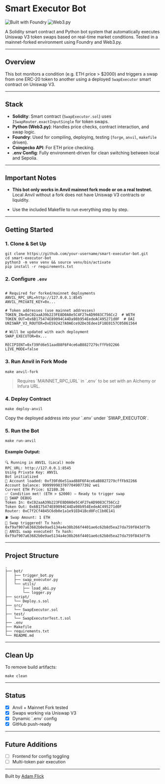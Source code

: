 # Smart Executor Bot

![Built with Foundry](https://img.shields.io/badge/Built%20with-Foundry-blueviolet)
![Web3.py](https://img.shields.io/badge/Python-Web3.py-informational)

A Solidity smart contract and Python bot system that automatically executes Uniswap V3 token swaps based on real-time market conditions. Tested in a mainnet-forked environment using Foundry and Web3.py.

---

## Overview

This bot monitors a condition (e.g. ETH price > $2000) and triggers a swap from one ERC-20 token to another using a deployed `SwapExecutor` smart contract on Uniswap V3.

---

## Stack

- **Solidity**: Smart contract (`SwapExecutor.sol`) uses `ISwapRouter.exactInputSingle` for token swaps.
- **Python (Web3.py)**: Handles price checks, contract interaction, and swap logic.
- **Foundry**: Used for compiling, deploying, testing (`forge`, `anvil`, `makefile` driven).
- **Coingecko API**: For ETH price checking.
- **.env Config**: Fully environment-driven for clean switching between local and Sepolia.

---

## Important Notes

- **This bot only works in Anvil mainnet fork mode or on a real testnet.**  
  Local Anvil without a fork does not have Uniswap V3 contracts or liquidity.

- Use the included Makefile to run everything step by step.

---

## Getting Started

### 1. Clone & Set Up

```
git clone https://github.com/your-username/smart-executor-bot.git
cd smart-executor-bot
python3 -m venv venv && source venv/bin/activate
pip install -r requirements.txt
```

### 2. Configure `.env`

```dotenv

# Required for forked/mainnet deployments
ANVIL_RPC_URL=http://127.0.0.1:8545
ANVIL_PRIVATE_KEY=0x...

# Token addresses (use mainnet addresses)
TOKEN_IN=0xC02aaA39b223FE8D0A0e5C4F27eAD9083C756Cc2  # WETH
TOKEN_OUT=0x6B175474E89094C44Da98b954EedeAC495271d0F  # DAI
UNISWAP_V3_ROUTER=0xE592427A0AEce92De3Edee1F18E0157C05861564

# Will be updated with each deployment
SWAP_EXECUTOR=0x...

RECIPIENT=0xf39Fd6e51aad88F6F4ce6aB8827279cffFb92266
LIVE_MODE=false
```

### 3. Run Anvil in Fork Mode

```
make anvil-fork
```

> Requires \`MAINNET_RPC_URL\` in \`.env\` to be set with an Alchemy or Infura URL.

### 4. Deploy Contract

```
make deploy-anvil
```

Copy the deployed address into your \`.env\` under \`SWAP_EXECUTOR\`.

### 5. Run the Bot

```
make run-anvil
```
#### Example Output:

```
🔍 Running in ANVIL (Local) mode
RPC_URL: http://127.0.0.1:8545
Using Private Key: ANVIL
Bot initialized
🔑 Account loaded: 0xf39Fd6e51aad88F6F4ce6aB8827279cffFb92266
Account balance: 9999999837077049077392 wei
Current ETH Price: $2180.36
✅ Condition met! (ETH > $2000) — Ready to trigger swap
🧪 SWAP DEBUG
Token In: 0xC02aaA39b223FE8D0A0e5C4F27eAD9083C756Cc2
Token Out: 0x6B175474E89094C44Da98b954EedeAC495271d0F
Router: 0xC7f2Cf4845C6db0e1a1e91ED41Bcd0FcC1b0E141
⛽ Swap Amount: 1 ETH
🔁 Swap triggered! Tx hash: 0xf9af907a63682b0e9ae5134a4e38b266f4401ae6c62b8d5ea27da759f843df7b
🔁 ANVIL swap executed! Tx hash: 0xf9af907a63682b0e9ae5134a4e38b266f4401ae6c62b8d5ea27da759f843df7b
```

---

## Project Structure

```
.
├── bot/
│   ├── trigger_bot.py
│   ├── swap_executor.py
│   └── utils/
│       ├── load_abi.py
│       └── logger.py
├── script/
│   └── Deploy.s.sol
├── src/
│   └── SwapExecutor.sol
├── test/
│   └── SwapExecutorTest.t.sol
├── .env
├── Makefile
├── requirements.txt
└── README.md
```


---

## Clean Up

To remove build artifacts:

```
make clean
```

---

## Status

- [x] Anvil + Mainnet Fork tested  
- [x] Swaps working via Uniswap V3  
- [x] Dynamic \`.env\` config  
- [x] GitHub push-ready  

---

## Future Additions

- [ ] Frontend for config toggling  
- [ ] Multi-token pair execution  

---

Built by [Adam Flick](https://github.com/awflick)

